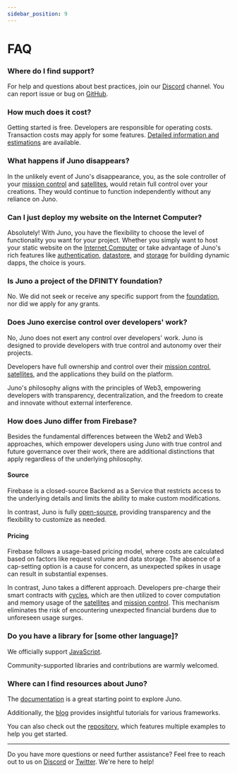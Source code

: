 ```yaml
---
sidebar_position: 9
---
```


# FAQ

### Where do I find support?

For help and questions about best practices, join our [Discord](https://discord.gg/wHZ57Z2RAG) channel. You can report issue or bug on [GitHub](https://github.com/buildwithjuno/juno).

### How much does it cost?

Getting started is free. Developers are responsible for operating costs. Transaction costs may apply for some features. [Detailed information and estimations](./pricing.md) are available.

### What happens if Juno disappears?

In the unlikely event of Juno's disappearance, you, as the sole controller of your [mission control] and [satellites], would retain full control over your creations. They would continue to function independently without any reliance on Juno.

### Can I just deploy my website on the Internet Computer?

Absolutely! With Juno, you have the flexibility to choose the level of functionality you want for your project. Whether you simply want to host your static website on the [Internet Computer] or take advantage of Juno's rich features like [authentication](build/authentication.md), [datastore](build/datastore.md), and [storage](build/storage.md) for building dynamic dapps, the choice is yours.

### Is Juno a project of the DFINITY foundation?

No. We did not seek or receive any specific support from the [foundation](https://dfinity.org/), nor did we apply for any grants.

### Does Juno exercise control over developers' work?

No, Juno does not exert any control over developers' work. Juno is designed to provide developers with true control and autonomy over their projects.

Developers have full ownership and control over their [mission control], [satellites], and the applications they build on the platform.

Juno's philosophy aligns with the principles of Web3, empowering developers with transparency, decentralization, and the freedom to create and innovate without external interference.

### How does Juno differ from Firebase?

Besides the fundamental differences between the Web2 and Web3 approaches, which empower developers using Juno with true control and future governance over their work, there are additional distinctions that apply regardless of the underlying philosophy.

#### Source

Firebase is a closed-source Backend as a Service that restricts access to the underlying details and limits the ability to make custom modifications.

In contrast, Juno is fully [open-source](https://github.com/buildwithjuno/), providing transparency and the flexibility to customize as needed.

#### Pricing

Firebase follows a usage-based pricing model, where costs are calculated based on factors like request volume and data storage. The absence of a cap-setting option is a cause for concern, as unexpected spikes in usage can result in substantial expenses.

In contrast, Juno takes a different approach. Developers pre-charge their smart contracts with [cycles](./terminology.md#cycles), which are then utilized to cover computation and memory usage of the [satellites] and [mission control]. This mechanism eliminates the risk of encountering unexpected financial burdens due to unforeseen usage surges.

### Do you have a library for [some other language]?

We officially support [JavaScript](./add-juno-to-an-app/install-the-sdk-and-initialize-juno.md).

Community-supported libraries and contributions are warmly welcomed.

### Where can I find resources about Juno?

The [documentation](./intro.md) is a great starting point to explore Juno.

Additionally, the [blog](https://juno.build/blog) provides insightful tutorials for various frameworks.

You can also check out the [repository](https://github.com/buildwithjuno/examples), which features multiple examples to help you get started.

---

Do you have more questions or need further assistance? Feel free to reach out to us on [Discord](https://discord.gg/wHZ57Z2RAG) or [Twitter](https://twitter.com/junobuild). We're here to help!

[mission control]: terminology.md#mission-control
[satellites]: terminology.md#satellite
[Internet Computer]: https://internetcomputer.org/
